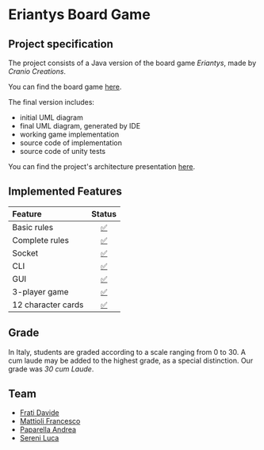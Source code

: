 # Eriantys Board Game

## Project specification
The project consists of a Java version of the board  game *Eriantys*, made by *Cranio Creations*.

You can find the board game [here](https://craniointernational.com/products/eriantys/).


The final version includes:
* initial UML diagram
* final UML diagram, generated by IDE
* working game implementation
* source code of implementation
* source code of unity tests

You can find the project's architecture presentation [here](https://github.com/engpap/eriantys-board-game/blob/master/deliverables/Presentation.pdf).



## Implemented Features
| Feature | Status |
|:-----------------------|:------------------------------------:|
| Basic rules | [✅](https://github.com/engpap/prova-finale-ing-sw/tree/master/src/main/java/it/polimi/ingsw/triton/launcher/server/model) |
| Complete rules | [✅](https://github.com/engpap/prova-finale-ing-sw/tree/master/src/main/java/it/polimi/ingsw/triton/launcher/server/model) |
| Socket |[✅](https://github.com/engpap/prova-finale-ing-sw/tree/master/src/main/java/it/polimi/ingsw/triton/launcher/server/network) |
| CLI | [✅](https://github.com/engpap/prova-finale-ing-sw/tree/master/src/main/java/it/polimi/ingsw/triton/launcher/client/cli) |
| GUI |[✅](https://github.com/engpap/prova-finale-ing-sw/tree/master/src/main/java/it/polimi/ingsw/triton/launcher/client/gui) |
| 3-player game | [✅](https://github.com/engpap/prova-finale-ing-sw/tree/master/src/main/java/it/polimi/ingsw/triton/launcher/server/model)|
| 12 character cards | [✅](https://github.com/engpap/prova-finale-ing-sw/tree/master/src/main/java/it/polimi/ingsw/triton/launcher/server/model/cardeffects) |

## Grade
In Italy, students are graded according to a scale ranging from 0 to 30. A cum laude may be added to the highest grade, as a special distinction.
Our grade was *30 cum Laude*.


## Team
* [Frati Davide](https://github.com/Davide-Frati)
* [Mattioli Francesco](https://github.com/francesco-mattioli)
* [Paparella Andrea](https://github.com/engpap)
* [Sereni Luca](https://github.com/luca-sereni)
